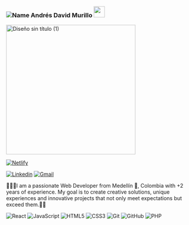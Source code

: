 ### ![Name](https://github.com/sharannyobasu/sharannyobasu/blob/master/Hello(1).gif) Andrés David Murillo <img src="https://raw.githubusercontent.com/iampavangandhi/iampavangandhi/master/gifs/Hi.gif" width="30px"> 

<a>
<img src="https://iili.io/27cFjbn.png" alt="Diseño sin título (1)" border="0" width="350px" height="350px" >
  
[![Netlify](https://img.shields.io/badge/netlify-%23000000.svg?style=for-the-badge&logo=netlify&logoColor=#00C7B7)](https://web-portfolio-andrew.netlify.app/)
</a>
  

[![Linkedin](https://img.shields.io/badge/-LinkedIn-blue?style=flat&logo=Linkedin&logoColor=white)](https://www.linkedin.com/in/andres-david-993b3b338/)
[![Gmail](https://img.shields.io/badge/-Gmail-c14438?style=flat&logo=Gmail&logoColor=white)](mailto:andresdavid.dev.1405@gmail.com)


🧔🏾‍♂️I am a passionate Web Developer from Medellín 🌱, Colombia  with +2 years of experience. My goal is to create creative solutions, unique experiences and innovative projects that not only meet expectations but exceed them.👍🏾


![React](https://img.shields.io/badge/react-%2320232a.svg?style=for-the-badge&logo=react&logoColor=%2361DAFB) 
![JavaScript](https://img.shields.io/badge/javascript-%23323330.svg?style=for-the-badge&logo=javascript&logoColor=%23F7DF1E) 
![HTML5](https://img.shields.io/badge/html5-%23E34F26.svg?style=for-the-badge&logo=html5&logoColor=white) 
![CSS3](https://img.shields.io/badge/css3-%231572B6.svg?style=for-the-badge&logo=css3&logoColor=white) 
![Git](https://img.shields.io/badge/git-%23F05033.svg?style=for-the-badge&logo=git&logoColor=white) 
![GitHub](https://img.shields.io/badge/github-%23121011.svg?style=for-the-badge&logo=github&logoColor=white)
![PHP](https://img.shields.io/badge/php-%23777BB4.svg?style=for-the-badge&logo=php&logoColor=white)












